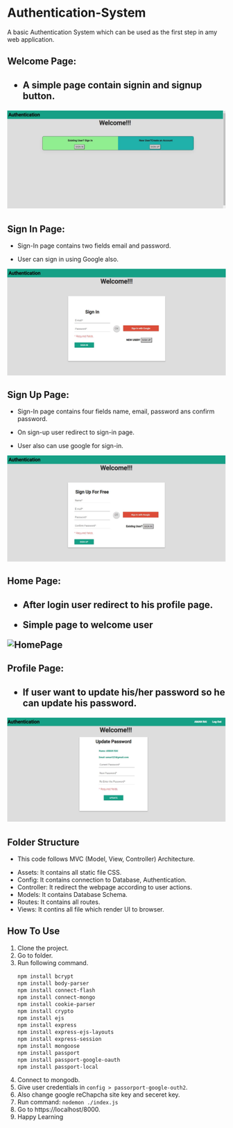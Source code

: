 # Authentication-System

A basic Authentication System which can be used as the first step in amy web application.

<h2>Welcome Page:<h2>

* A simple page contain signin and signup button.
 
![Welcome Page](/Image/welcome.JPG)

<h2>Sign In Page:</h2>

* Sign-In page contains two fields email and password.

* User can sign in using Google also.

![SignIn Page](/Image/sign-in.JPG)

<h2>Sign Up Page:</h2>

* Sign-In page contains four fields name, email, password ans confirm password.

* On sign-up user redirect to sign-in page.

* User also can use google for sign-in.

![SignUp Page](/Image/sign-up.JPG)

<h2>Home Page:<h2>

* After login user redirect to his profile page.

* Simple page to welcome user

![HomePage](/Image/homepage.JPG)

<h2>Profile Page:<h2>

* If user want to update his/her password so he can update his password.

![Profile Page](/Image/updatepass.JPG)

## Folder Structure

 * This code follows MVC (Model, View, Controller) Architecture.

- Assets: It contains all static file CSS.
- Config: It contains connection to Database, Authentication.
- Controller: It redirect the webpage according to user actions.
- Models: It contains Database Schema.
- Routes: It contains all routes.
- Views: It contins all file which render UI to browser.

## How To Use

1. Clone the project.
2. Go to folder.
3. Run following command.
    ``` 
    npm install bcrypt
    npm install body-parser
    npm install connect-flash 
    npm install connect-mongo
    npm install cookie-parser 
    npm install crypto 
    npm install ejs
    npm install express
    npm install express-ejs-layouts
    npm install express-session
    npm install mongoose 
    npm install passport
    npm install passport-google-oauth 
    npm install passport-local

    ``` 
4. Connect to mongodb.
5. Give user credentials in `config > passorport-google-outh2`.
6. Also change google reChapcha site key and seceret key.
7. Run command: `nodemon ./index.js`
8. Go to https://localhost/8000.
9. Happy Learning 
